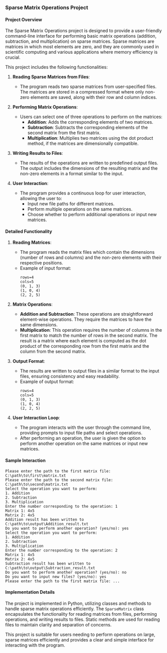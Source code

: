 ### Sparse Matrix Operations Project

#### Project Overview

The Sparse Matrix Operations project is designed to provide a user-friendly command-line interface for performing basic matrix operations (addition, subtraction, and multiplication) on sparse matrices. Sparse matrices are matrices in which most elements are zero, and they are commonly used in scientific computing and various applications where memory efficiency is crucial.

This project includes the following functionalities:

1. **Reading Sparse Matrices from Files**:
   - The program reads two sparse matrices from user-specified files. The matrices are stored in a compressed format where only non-zero elements are saved, along with their row and column indices.
   
2. **Performing Matrix Operations**:
   - Users can select one of three operations to perform on the matrices:
     - **Addition**: Adds the corresponding elements of two matrices.
     - **Subtraction**: Subtracts the corresponding elements of the second matrix from the first matrix.
     - **Multiplication**: Multiplies two matrices using the dot product method, if the matrices are dimensionally compatible.
   
3. **Writing Results to Files**:
   - The results of the operations are written to predefined output files. The output includes the dimensions of the resulting matrix and the non-zero elements in a format similar to the input.

4. **User Interaction**:
   - The program provides a continuous loop for user interaction, allowing the user to:
     - Input new file paths for different matrices.
     - Perform multiple operations on the same matrices.
     - Choose whether to perform additional operations or input new matrices.

#### Detailed Functionality

1. **Reading Matrices**:
   - The program reads the matrix files which contain the dimensions (number of rows and columns) and the non-zero elements with their respective positions.
   - Example of input format:
     ```
     rows=4
     cols=5
     (0, 1, 3)
     (1, 0, 4)
     (2, 2, 5)
     ```

2. **Matrix Operations**:
   - **Addition and Subtraction**: These operations are straightforward element-wise operations. They require the matrices to have the same dimensions.
   - **Multiplication**: This operation requires the number of columns in the first matrix to match the number of rows in the second matrix. The result is a matrix where each element is computed as the dot product of the corresponding row from the first matrix and the column from the second matrix.

3. **Output Format**:
   - The results are written to output files in a similar format to the input files, ensuring consistency and easy readability.
   - Example of output format:
     ```
     rows=4
     cols=5
     (0, 1, 3)
     (1, 0, 4)
     (2, 2, 5)
     ```

4. **User Interaction Loop**:
   - The program interacts with the user through the command line, providing prompts to input file paths and select operations.
   - After performing an operation, the user is given the option to perform another operation on the same matrices or input new matrices.

#### Sample Interaction

```
Please enter the path to the first matrix file: C:\path\to\first\matrix.txt
Please enter the path to the second matrix file: C:\path\to\second\matrix.txt
Select the operation you want to perform:
1. Addition
2. Subtraction
3. Multiplication
Enter the number corresponding to the operation: 1
Matrix 1: 4x5
Matrix 2: 4x5
Addition result has been written to C:\path\to\output\Addition_result.txt
Do you want to perform another operation? (yes/no): yes
Select the operation you want to perform:
1. Addition
2. Subtraction
3. Multiplication
Enter the number corresponding to the operation: 2
Matrix 1: 4x5
Matrix 2: 4x5
Subtraction result has been written to C:\path\to\output\Subtraction_result.txt
Do you want to perform another operation? (yes/no): no
Do you want to input new files? (yes/no): yes
Please enter the path to the first matrix file: ...
```

#### Implementation Details

The project is implemented in Python, utilizing classes and methods to handle sparse matrix operations efficiently. The `SparseMatrix` class encapsulates the functionality for reading matrices from files, performing operations, and writing results to files. Static methods are used for reading files to maintain clarity and separation of concerns.

This project is suitable for users needing to perform operations on large, sparse matrices efficiently and provides a clear and simple interface for interacting with the program.